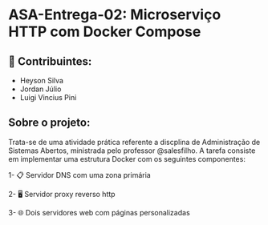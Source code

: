# ASA-Entrega-02: Microserviço HTTP com Docker Compose 

## 🤝 Contribuintes:
- Heyson Silva 
- Jordan Júlio
- Luigi Vincius Pini

## Sobre o projeto:
  Trata-se de uma atividade prática referente a discplina de Administração de Sistemas Abertos, ministrada pelo professor @salesfilho. A tarefa consiste em implementar uma estrutura Docker com os seguintes componentes:
  
  1- 📋 Servidor DNS com uma zona primária

  2- 🖥️ Servidor proxy reverso http 

  3- 🌐 Dois servidores web com páginas personalizadas
  
